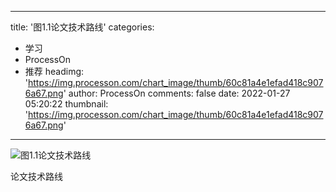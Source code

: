 
---
title: '图1.1论文技术路线'
categories: 
 - 学习
 - ProcessOn
 - 推荐
headimg: 'https://img.processon.com/chart_image/thumb/60c81a4e1efad418c9076a67.png'
author: ProcessOn
comments: false
date: 2022-01-27 05:20:22
thumbnail: 'https://img.processon.com/chart_image/thumb/60c81a4e1efad418c9076a67.png'
---

<div>   
<img class="thumb" alt="图1.1论文技术路线" src="https://img.processon.com/chart_image/thumb/60c81a4e1efad418c9076a67.png" referrerpolicy="no-referrer">
<p>论文技术路线</p>  
</div>
            